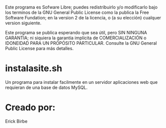 
Este programa es Sofware Libre; puedes redistribuirlo y/o modificarlo bajo los terminos de la GNU General Public License como la publica la Free Software Fundation; en la version 2 de la licencia, o (a su elección) cualquer version siguiente.

Este programa se publica esperando que sea útil, pero SIN NINGUNA GARANTIA; ni siquiera la garantía implícita de COMERCIALIZACIÓN o IDONEIDAD PARA UN PROPÓSITO PARTICULAR. Consulte la GNU General Public License para más detalles.

# instalasite.sh
Un programa para instalar facilmente en un servidor aplicaciones web que requieran de una base de datos MySQL.

# Creado por:
Erick Birbe
